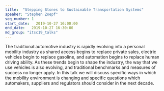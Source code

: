 ```yaml
---
title:  "Stepping Stones to Sustainable Transportation Systems"
speaker: "Stephen Zoepf"
seq_number: 1
start_date:   2019-10-27 16:00:00
end_date:   2019-10-27 16:30:00
md_group: "itsc19_talks"
---
```


The traditional automotive industry is rapidly evolving into a personal mobility industry as shared access begins to replace private sales, electric vehicles begin to replace gasoline, and automation begins to replace human driving ability. As these trends begin to shape the industry, the way that we use vehicles is also evolving, and traditional benchmarks and measures of success no longer apply. In this talk we will discuss specific ways in which the mobility environment is changing and specific questions which automakers, suppliers and regulators should consider in the next decade.